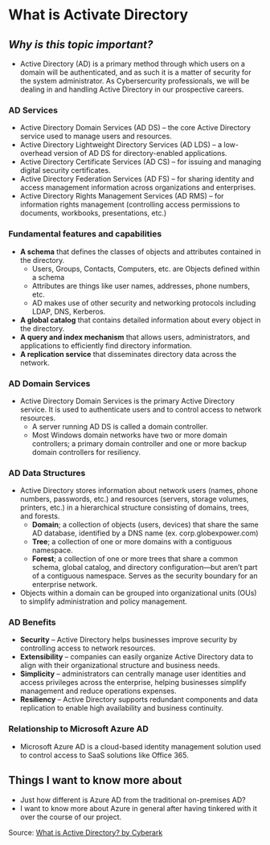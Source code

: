 # **What is Activate Directory**
## *Why is this topic important?*
- Active Directory (AD) is a primary method through which users on a domain will be authenticated, and as such it is a matter of security for the system administrator. As Cybersercurity professionals, we will be dealing in and handling Active Directory in our prospective careers.


### **AD Services**
- Active Directory Domain Services (AD DS) – the core Active Directory service used to manage users and resources.
- Active Directory Lightweight Directory Services (AD LDS) – a low-overhead version of AD DS for directory-enabled applications.
- Active Directory Certificate Services (AD CS) – for issuing and managing digital security certificates.
- Active Directory Federation Services (AD FS) – for sharing identity and access management information across organizations and enterprises.
- Active Directory Rights Management Services (AD RMS) – for information rights management (controlling access permissions to documents, workbooks, presentations, etc.)
### **Fundamental features and capabilities**
- **A schema** that defines the classes of objects and attributes contained in the directory.
  - Users, Groups, Contacts, Computers, etc. are Objects defined within a schema
  - Attributes are things like user names, addresses, phone numbers, etc.
  - AD makes use of other security and networking protocols including LDAP, DNS, Kerberos.
- **A global catalog** that contains detailed information about every object in the directory.
- **A query and index mechanism** that allows users, administrators, and applications to efficiently find directory information.
- **A replication service** that disseminates directory data across the network.
### **AD Domain Services**
- Active Directory Domain Services is the primary Active Directory service. It is used to authenticate users and to control access to network resources.
  - A server running AD DS is called a domain controller.
  - Most Windows domain networks have two or more domain controllers; a primary domain controller and one or more backup domain controllers for resiliency.
### **AD Data Structures**
- Active Directory stores information about network users (names, phone numbers, passwords, etc.) and resources (servers, storage volumes, printers, etc.) in a hierarchical structure consisting of domains, trees, and forests.
  - **Domain**; a collection of objects (users, devices) that share the same AD database, identified by a DNS name (ex. corp.globexpower.com)
  - **Tree**; a collection of one or more domains with a contiguous namespace.
  - **Forest**; a collection of one or more trees that share a common schema, global catalog, and directory configuration—but aren’t part of a contiguous namespace. Serves as the security boundary for an enterprise network.
- Objects within a domain can be grouped into organizational units (OUs) to simplify administration and policy management.
### **AD Benefits**
- **Security** – Active Directory helps businesses improve security by controlling access to network resources.
- **Extensibility** – companies can easily organize Active Directory data to align with their organizational structure and business needs.
- **Simplicity** – administrators can centrally manage user identities and access privileges across the enterprise, helping businesses simplify management and reduce operations expenses.
- **Resiliency** – Active Directory supports redundant components and data replication to enable high availability and business continuity.
### **Relationship to Microsoft Azure AD**
- Microsoft Azure AD is a cloud-based identity management solution used to control access to SaaS solutions like Office 365.
## **Things I want to know more about**
- Just how different is Azure AD from the traditional on-premises AD?
- I want to know more about Azure in general after having tinkered with it over the course of our project.

Source: [What is Active Directory? by Cyberark](https://www.cyberark.com/what-is/active-directory/)